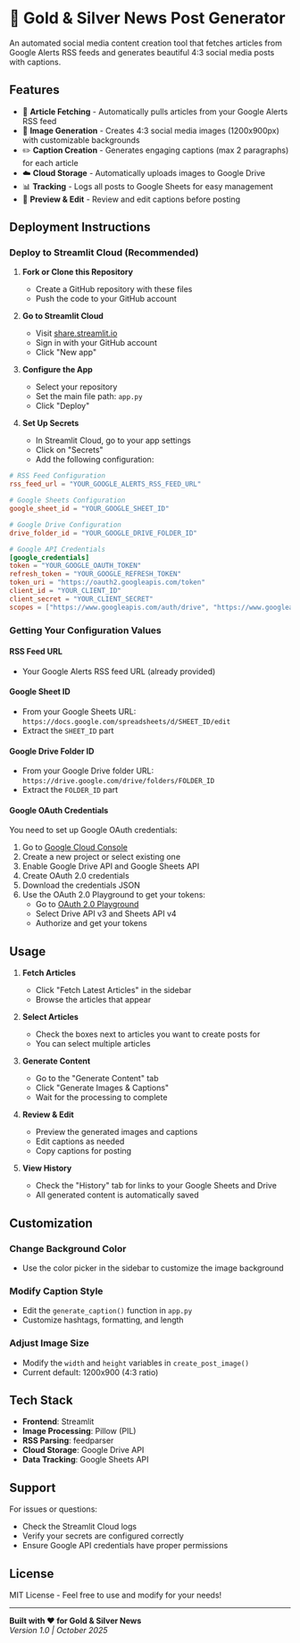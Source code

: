 # 🥇 Gold & Silver News Post Generator

An automated social media content creation tool that fetches articles from Google Alerts RSS feeds and generates beautiful 4:3 social media posts with captions.

## Features

- 📰 **Article Fetching** - Automatically pulls articles from your Google Alerts RSS feed
- 🎨 **Image Generation** - Creates 4:3 social media images (1200x900px) with customizable backgrounds
- ✏️ **Caption Creation** - Generates engaging captions (max 2 paragraphs) for each article
- ☁️ **Cloud Storage** - Automatically uploads images to Google Drive
- 📊 **Tracking** - Logs all posts to Google Sheets for easy management
- 👀 **Preview & Edit** - Review and edit captions before posting

## Deployment Instructions

### Deploy to Streamlit Cloud (Recommended)

1. **Fork or Clone this Repository**
   - Create a GitHub repository with these files
   - Push the code to your GitHub account

2. **Go to Streamlit Cloud**
   - Visit [share.streamlit.io](https://share.streamlit.io)
   - Sign in with your GitHub account
   - Click "New app"

3. **Configure the App**
   - Select your repository
   - Set the main file path: `app.py`
   - Click "Deploy"

4. **Set Up Secrets**
   - In Streamlit Cloud, go to your app settings
   - Click on "Secrets"
   - Add the following configuration:

```toml
# RSS Feed Configuration
rss_feed_url = "YOUR_GOOGLE_ALERTS_RSS_FEED_URL"

# Google Sheets Configuration
google_sheet_id = "YOUR_GOOGLE_SHEET_ID"

# Google Drive Configuration
drive_folder_id = "YOUR_GOOGLE_DRIVE_FOLDER_ID"

# Google API Credentials
[google_credentials]
token = "YOUR_GOOGLE_OAUTH_TOKEN"
refresh_token = "YOUR_GOOGLE_REFRESH_TOKEN"
token_uri = "https://oauth2.googleapis.com/token"
client_id = "YOUR_CLIENT_ID"
client_secret = "YOUR_CLIENT_SECRET"
scopes = ["https://www.googleapis.com/auth/drive", "https://www.googleapis.com/auth/spreadsheets"]
```

### Getting Your Configuration Values

#### RSS Feed URL
- Your Google Alerts RSS feed URL (already provided)

#### Google Sheet ID
- From your Google Sheets URL: `https://docs.google.com/spreadsheets/d/SHEET_ID/edit`
- Extract the `SHEET_ID` part

#### Google Drive Folder ID
- From your Google Drive folder URL: `https://drive.google.com/drive/folders/FOLDER_ID`
- Extract the `FOLDER_ID` part

#### Google OAuth Credentials
You need to set up Google OAuth credentials:

1. Go to [Google Cloud Console](https://console.cloud.google.com/)
2. Create a new project or select existing one
3. Enable Google Drive API and Google Sheets API
4. Create OAuth 2.0 credentials
5. Download the credentials JSON
6. Use the OAuth 2.0 Playground to get your tokens:
   - Go to [OAuth 2.0 Playground](https://developers.google.com/oauthplayground/)
   - Select Drive API v3 and Sheets API v4
   - Authorize and get your tokens

## Usage

1. **Fetch Articles**
   - Click "Fetch Latest Articles" in the sidebar
   - Browse the articles that appear

2. **Select Articles**
   - Check the boxes next to articles you want to create posts for
   - You can select multiple articles

3. **Generate Content**
   - Go to the "Generate Content" tab
   - Click "Generate Images & Captions"
   - Wait for the processing to complete

4. **Review & Edit**
   - Preview the generated images and captions
   - Edit captions as needed
   - Copy captions for posting

5. **View History**
   - Check the "History" tab for links to your Google Sheets and Drive
   - All generated content is automatically saved

## Customization

### Change Background Color
- Use the color picker in the sidebar to customize the image background

### Modify Caption Style
- Edit the `generate_caption()` function in `app.py`
- Customize hashtags, formatting, and length

### Adjust Image Size
- Modify the `width` and `height` variables in `create_post_image()`
- Current default: 1200x900 (4:3 ratio)

## Tech Stack

- **Frontend**: Streamlit
- **Image Processing**: Pillow (PIL)
- **RSS Parsing**: feedparser
- **Cloud Storage**: Google Drive API
- **Data Tracking**: Google Sheets API

## Support

For issues or questions:
- Check the Streamlit Cloud logs
- Verify your secrets are configured correctly
- Ensure Google API credentials have proper permissions

## License

MIT License - Feel free to use and modify for your needs!

---

**Built with ❤️ for Gold & Silver News**  
*Version 1.0 | October 2025*
